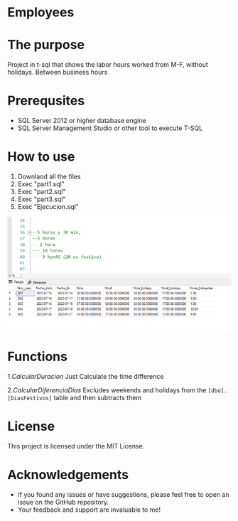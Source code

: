 # Employees

# The purpose
Project in t-sql that shows the labor hours worked from M-F, without holidays. Between business hours

# Prerequsites
* SQL Server 2012 or higher database engine
* SQL Server Management Studio or other tool to execute T-SQL

# How to use
1. Downlaod all the files
2. Exec "part1.sql"
3. Exec "part2.sql"
4. Exec "part3.sql"
5. Exec "Ejecucion.sql"


![backup2](https://github.com/ivanbarros96/employees/blob/main/imagen_2023-07-22_123404480.png?raw=true)

# Functions
1.*CalcularDuracion* Just Calculate the time difference

2.*CalcularDiferenciaDias* Excludes weekends and holidays from the ```[dbo].[DiasFestivos]``` table and then subtracts them


# License
This project is licensed under the MIT License.


# Acknowledgements
* If you found any issues or have suggestions, please feel free to open an issue on the GitHub repository.
* Your feedback and support are invaluable to me!
